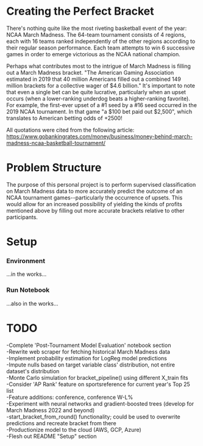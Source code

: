 # Creating the Perfect Bracket

There's nothing quite like the most riveting basketball event of the year: NCAA March Madness. The 64-team tournament consists of 4 regions, each with 16 teams ranked independently of the other regions according to their regular season performance. Each team attempts to win 6 successive games in order to emerge victorious as the NCAA national champion.

Perhaps what contributes most to the intrigue of March Madness is filling out a March Madness bracket. "The American Gaming Association estimated in 2019 that 40 million Americans filled out a combined 149 million brackets for a collective wager of \$4.6 billion." It's important to note that even a single bet can be quite lucrative, particularly when an upset occurs (when a lower-ranking underdog beats a higher-ranking favorite). For example, the first-ever upset of a #1 seed by a #16 seed occurred in the 2019 NCAA tournament. In that game "a \$100 bet paid out \$2,500", which translates to American betting odds of +2500!

All quotations were cited from the following article:
<br>https://www.gobankingrates.com/money/business/money-behind-march-madness-ncaa-basketball-tournament/

# Problem Structure

The purpose of this personal project is to perform supervised classification on March Madness data to more accurately predict the outcome of an NCAA tournament games--particularly the occurrence of upsets. This would allow for an increased possibility of yielding the kinds of profits mentioned above by filling out more accurate brackets relative to other participants.

# Setup
### Environment
...in the works...

### Run Notebook
...also in the works...

# TODO
-Complete 'Post-Tournament Model Evaluation' notebook section<br>
-Rewrite web scraper for fetching historical March Madness data<br>
-Implement probability estimation for LogReg model predictions<br>
-Impute nulls based on target variable class' distribution, not entire dataset's distribution<br>
-Monte Carlo simulation for bracket_pipeline() using different X_train fits<br>
-Consider 'AP Rank' feature on sportsreference for current year's Top 25 list<br>
-Feature additions: conference, conference W-L%<br>
-Experiment with neural networks and gradient-boosted trees (develop for March Madness 2022 and beyond)<br>
-start_bracket_from_round() functionality; could be used to overwrite predictions and recreate bracket from there<br>
-Productionize model to the cloud (AWS, GCP, Azure)<br>
-Flesh out README "Setup" section
